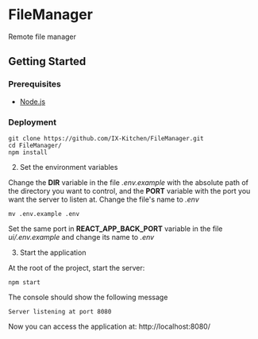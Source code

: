 # FileManager

Remote file manager

## Getting Started

### Prerequisites

* [Node.js](https://nodejs.org)

### Deployment

```
git clone https://github.com/IX-Kitchen/FileManager.git
cd FileManager/
npm install
```
2. Set the environment variables

Change the **DIR** variable in the file *.env.example* with the absolute path of the directory you want to control, and the **PORT** variable with the port you want the server to listen at. Change the file's name to *.env*
```
mv .env.example .env
```
Set the same port in **REACT_APP_BACK_PORT** variable in the file *ui/.env.example* and change its name to *.env*

3. Start the application

At the root of the project, start the server:
```
npm start
```
The console should show the following message

```
Server listening at port 8080
```

Now you can access the application at:
http://localhost:8080/